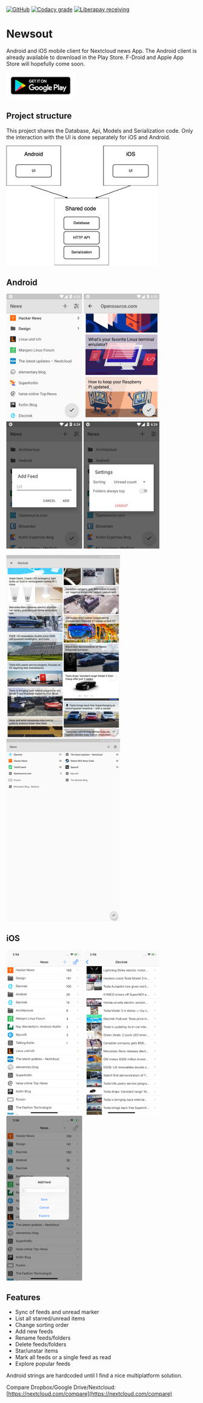 [![GitHub](https://img.shields.io/github/license/SimonSchubert/NewsOut.svg)](https://www.apache.org/licenses/LICENSE-2.0)
[![Codacy grade](https://img.shields.io/codacy/grade/86f6598a08a1476585b3b7dda5598360.svg)](https://app.codacy.com/project/sschubert89/NewsOut/dashboard)
[![Liberapay receiving](https://img.shields.io/liberapay/receives/arnald.svg)](https://liberapay.com/arnald/donate)

# Newsout

Android and iOS mobile client for Nextcloud news App.
The Android client is already available to download in the Play Store. F-Droid and Apple App Store will hopefully come soon.

[![Download](https://raw.githubusercontent.com/SimonSchubert/NewsOut/master/art/android_store_badge.png)](https://play.google.com/store/apps/details?id=com.inspiredandroid.newsout)

## Project structure

This project shares the Database, Api, Models and Serialization code. Only the interaction with the UI is done separately for iOS and Android.

<img src="https://raw.githubusercontent.com/SimonSchubert/NewsOut/master/art/project_structure.png" width="400">

## Android

<img src="https://raw.githubusercontent.com/SimonSchubert/NewsOut/master/art/android_screen_phone_01.png" width="200"> <img src="https://raw.githubusercontent.com/SimonSchubert/NewsOut/master/art/android_screen_phone_02.png" width="200"> <img src="https://raw.githubusercontent.com/SimonSchubert/NewsOut/master/art/android_screen_phone_03.png" width="200"> <img src="https://raw.githubusercontent.com/SimonSchubert/NewsOut/master/art/android_screen_phone_04.png" width="200">

<img src="https://raw.githubusercontent.com/SimonSchubert/NewsOut/master/art/android_screen_tablet_01.png" width="300"> <img src="https://raw.githubusercontent.com/SimonSchubert/NewsOut/master/art/android_screen_tablet_02.png" width="300">

## iOS

<img src="https://raw.githubusercontent.com/SimonSchubert/NewsOut/master/art/ios_screen_phone_01.png" width="200"> <img src="https://raw.githubusercontent.com/SimonSchubert/NewsOut/master/art/ios_screen_phone_02.png" width="200"> <img src="https://raw.githubusercontent.com/SimonSchubert/NewsOut/master/art/ios_screen_phone_03.png" width="200">

## Features

* Sync of feeds and unread marker
* List all starred/unread items
* Change sorting order
* Add new feeds
* Rename feeds/folders
* Delete feeds/folders
* Star/unstar items
* Mark all feeds or a single feed as read
* Explore popular feeds

Android strings are hardcoded until I find a nice multiplatform solution.

Compare Dropbox/Google Drive/Nextcloud: [https://nextcloud.com/compare](https://nextcloud.com/compare) 
